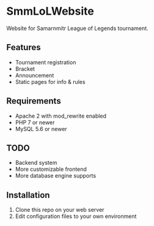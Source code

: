 # SmmLoLWebsite
Website for Samarnmitr League of Legends tournament.

## Features
- Tournament registration
- Bracket
- Announcement
- Static pages for info & rules

## Requirements
- Apache 2 with mod_rewrite enabled
- PHP 7 or newer
- MySQL 5.6 or newer

## TODO
- Backend system
- More customizable frontend
- More database engine supports

## Installation
1. Clone this repo on your web server
2. Edit configuration files to your own environment
